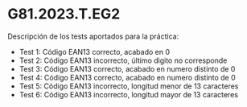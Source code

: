 # G81.2023.T.EG2
Descripción de los tests aportados para la práctica:
- Test 1: Código EAN13 correcto, acabado en 0
- Test 2: Código EAN13 incorrecto, último digito no corresponde
- Test 3: Código EAN13 correcto, acabado en numero distinto de 0
- Test 4: Código EAN13 correcto, acabado en numero distinto de 0
- Test 5: Código EAN13 incorrecto, longitud menor de 13 caracteres
- Test 6: Código EAN13 incorrecto, longitud mayor de 13 caracteres
